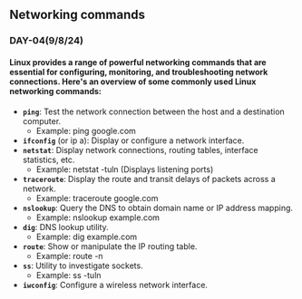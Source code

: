 ## Networking commands
### DAY-04(9/8/24)
#### Linux provides a range of powerful networking commands that are essential for configuring, monitoring, and troubleshooting network connections. Here's an overview of some commonly used Linux networking commands:

* **`ping`**: Test the network connection between the host and a destination computer. 
  * Example: ping google.com 
* **`ifconfig`** (or ip a): Display or configure a network interface. 
* **`netstat`**: Display network connections, routing tables, interface statistics, etc. 
  * Example: netstat -tuln (Displays listening ports) 
* **`traceroute`**: Display the route and transit delays of packets across a network. 
  * Example: traceroute google.com 
* **`nslookup`**: Query the DNS to obtain domain name or IP address mapping. 
  * Example: nslookup example.com 
* **`dig`**: DNS lookup utility. 
  * Example: dig example.com 
* **`route`**: Show or manipulate the IP routing table. 
  * Example: route -n 
* **`ss`**: Utility to investigate sockets. 
  * Example: ss -tuln 
* **`iwconfig`**: Configure a wireless network interface. 

 

